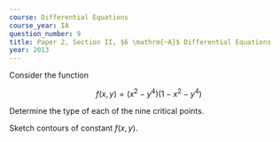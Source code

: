 ```yaml
---
course: Differential Equations
course_year: IA
question_number: 9
title: Paper 2, Section II, $6 \mathrm{~A}$ Differential Equations
year: 2013
---
```




Consider the function

$$f(x, y)=\left(x^{2}-y^{4}\right)\left(1-x^{2}-y^{4}\right)$$

Determine the type of each of the nine critical points.

Sketch contours of constant $f(x, y)$.